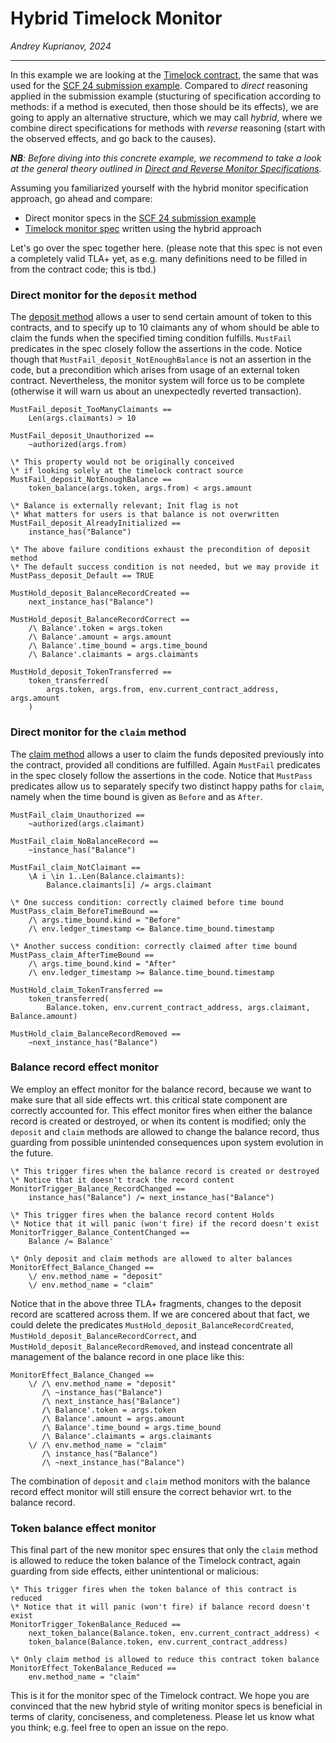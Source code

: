 # Hybrid Timelock Monitor

_Andrey Kuprianov, 2024_

------

In this example we are looking at the [Timelock contract][], the same that was used for the [SCF 24 submission example][]. Compared to _direct_ reasoning applied in the submission example (stucturing of specification according to methods: if a method is executed, then those should be its effects), we are going to apply an alternative structure, which we may call _hybrid_, where we combine direct specifications for methods with _reverse_ reasoning (start with the observed effects, and go back to the causes).


_**NB**: Before diving into this concrete example, we recommend to take a look at the general theory outlined in [Direct and Reverse Monitor Specifications][]._

Assuming you familiarized yourself with the hybrid monitor specification approach, go ahead and compare:

- Direct monitor specs in the [SCF 24 submission example][]
- [Timelock monitor spec][] written using the hybrid approach

Let's go over the spec together here. (please note that this spec is not even a completely valid TLA+ yet, as e.g. many definitions need to be filled in from the contract code; this is tbd.)

### Direct monitor for the `deposit` method

The [deposit method](https://github.com/stellar/soroban-examples/blob/186443aab0bf8b7c2673428c38708bf38cb772ab/timelock/src/lib.rs#L57-L91) allows a user to send certain amount of token to this contracts, and to specify up to 10 claimants any of whom should be able to claim the funds when the specified timing condition fulfills. `MustFail` predicates in the spec closely follow the assertions in the code. Notice though that `MustFail_deposit_NotEnoughBalance` is not an assertion in the code, but a precondition which arises from usage of an external token contract. Nevertheless, the monitor system will force us to be complete (otherwise it will warn us about an unexpectedly reverted transaction).


```tla 
MustFail_deposit_TooManyClaimants == 
    Len(args.claimants) > 10

MustFail_deposit_Unauthorized == 
    ~authorized(args.from)

\* This property would not be originally conceived 
\* if looking solely at the timelock contract source
MustFail_deposit_NotEnoughBalance == 
    token_balance(args.token, args.from) < args.amount

\* Balance is externally relevant; Init flag is not
\* What matters for users is that balance is not overwritten
MustFail_deposit_AlreadyInitialized == 
    instance_has("Balance")

\* The above failure conditions exhaust the precondition of deposit method
\* The default success condition is not needed, but we may provide it
MustPass_deposit_Default == TRUE

MustHold_deposit_BalanceRecordCreated ==
    next_instance_has("Balance")

MustHold_deposit_BalanceRecordCorrect ==
    /\ Balance'.token = args.token
    /\ Balance'.amount = args.amount
    /\ Balance'.time_bound = args.time_bound
    /\ Balance'.claimants = args.claimants

MustHold_deposit_TokenTransferred ==
    token_transferred(
        args.token, args.from, env.current_contract_address, args.amount
    )
```


### Direct monitor for the `claim` method


The [claim method](https://github.com/stellar/soroban-examples/blob/186443aab0bf8b7c2673428c38708bf38cb772ab/timelock/src/lib.rs#L93-L121) allows a user to claim the funds deposited previously into the contract, provided all conditions are fulfilled. Again `MustFail` predicates in the spec closely follow the assertions in the code. Notice that `MustPass` predicates allow us to separately specify two distinct happy paths for `claim`, namely when the time bound is given as `Before` and as `After`.


```tla
MustFail_claim_Unauthorized == 
    ~authorized(args.claimant)

MustFail_claim_NoBalanceRecord == 
    ~instance_has("Balance")

MustFail_claim_NotClaimant == 
    \A i \in 1..Len(Balance.claimants): 
        Balance.claimants[i] /= args.claimant

\* One success condition: correctly claimed before time bound
MustPass_claim_BeforeTimeBound ==
    /\ args.time_bound.kind = "Before" 
    /\ env.ledger_timestamp <= Balance.time_bound.timestamp

\* Another success condition: correctly claimed after time bound
MustPass_claim_AfterTimeBound ==
    /\ args.time_bound.kind = "After" 
    /\ env.ledger_timestamp >= Balance.time_bound.timestamp

MustHold_claim_TokenTransferred ==
    token_transferred(
        Balance.token, env.current_contract_address, args.claimant, Balance.amount)

MustHold_claim_BalanceRecordRemoved ==
    ~next_instance_has("Balance")
```

### Balance record effect monitor

We employ an effect monitor for the balance record, because we want to make sure that all side effects wrt. this critical state component are correctly accounted for. This effect monitor fires when either the balance record is created or destroyed, or when its content is modified; only the `deposit` and `claim` methods are allowed to change the balance record, thus guarding from possible unintended consequences upon system evolution in the future.


```tla
\* This trigger fires when the balance record is created or destroyed
\* Notice that it doesn't track the record content
MonitorTrigger_Balance_RecordChanged ==
    instance_has("Balance") /= next_instance_has("Balance")

\* This trigger fires when the balance record content Holds
\* Notice that it will panic (won't fire) if the record doesn't exist
MonitorTrigger_Balance_ContentChanged ==
    Balance /= Balance'

\* Only deposit and claim methods are allowed to alter balances
MonitorEffect_Balance_Changed ==
    \/ env.method_name = "deposit"
    \/ env.method_name = "claim"
```

Notice that in the above three TLA+ fragments, changes to the deposit record are scattered across them. If we are concered about that fact, we could delete the predicates `MustHold_deposit_BalanceRecordCreated`, `MustHold_deposit_BalanceRecordCorrect`, and `MustHold_deposit_BalanceRecordRemoved`, and instead concentrate all management of the balance record in one place like this:


```tla
MonitorEffect_Balance_Changed ==
    \/ /\ env.method_name = "deposit"
       /\ ~instance_has("Balance")
       /\ next_instance_has("Balance")
       /\ Balance'.token = args.token
       /\ Balance'.amount = args.amount
       /\ Balance'.time_bound = args.time_bound
       /\ Balance'.claimants = args.claimants
    \/ /\ env.method_name = "claim"
       /\ instance_has("Balance")
       /\ ~next_instance_has("Balance")
```

The combination of `deposit` and `claim` method monitors with the balance record effect monitor will still ensure the correct behavior wrt. to the balance record.


### Token balance effect monitor

This final part of the new monitor spec ensures that only the `claim` method is allowed to reduce the token balance of the Timelock contract, again guarding from side effects, either unintentional or malicious:

```tla
\* This trigger fires when the token balance of this contract is reduced
\* Notice that it will panic (won't fire) if balance record doesn't exist
MonitorTrigger_TokenBalance_Reduced ==
    next_token_balance(Balance.token, env.current_contract_address) <
    token_balance(Balance.token, env.current_contract_address) 

\* Only claim method is allowed to reduce this contract token balance
MonitorEffect_TokenBalance_Reduced ==
    env.method_name = "claim"
```

This is it for the monitor spec of the Timelock contract. We hope you are convinced that the new hybrid style of writing monitor specs is beneficial in terms of clarity, conciseness, and completeness. Please let us know what you think; e.g. feel free to open an issue on the repo.


[Timelock contract]: https://github.com/stellar/soroban-examples/blob/v20.0.0/timelock/src/lib.rs
[SCF 24 submission example]: ../../scf24/example/README.md
[Direct and Reverse Monitor Specifications]: ../../monitor-specs.md
[ERC-721 Certora spec]: https://github.com/OpenZeppelin/openzeppelin-contracts/blob/255e27e6d22934ddaf00c7f279039142d725382d/certora/specs/ERC721.spec
[ERC-721 implementation]: https://github.com/OpenZeppelin/openzeppelin-contracts/blob/255e27e6d22934ddaf00c7f279039142d725382d/contracts/token/ERC721/ERC721.sol
[Timelock monitor spec]: ./timelock_mon.tla